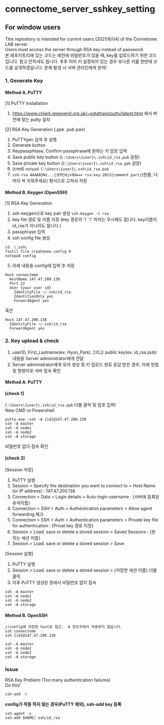 # connectome_server_sshkey_setting 
## For window users
This repository is intended for current users (2021/8/04) of the Connetome LAB server.   
Users must access the server through RSA key instead of password.   
본 레포지토리에 있는 코드는 예전에 비밀번호가 있을 때, key를 업로드하기 위한 코드입니다. 참고 안하셔도 됩니다. 
추후 이미 키 설정되어 있는 경우 또다른 키를 한번에 코드를 공개하겠습니다.
문제 발생 시 서버 관리인에게 문의!

### 1. Generate Key
#### Method A. PuTTY
[1] PuTTY Installation   
1. https://www.chiark.greenend.org.uk/~sgtatham/putty/latest.html 에서 버전에 맞는 putty 설치   

[2] RSA Key Generation (.ppk .pub pair)  
1. PuTTYgen 검색 후 실행   
1. Generate button   
1. Keypassphtase,  Confirm passphrase에 원하는 키 암호 입력   
1. Save public key button (`C:\Users\{user}\.ssh\id_rsa.pub` 권장)   
1. Save private key button (`C:\Users\{user}\.ssh\id_rsa.ppk` 권장)   
1. (cmd) `notpad C:\Users\{user}\.ssh\id_rsa.pub` 
1. `ssh-rsa AAAAB3Nz...{생략}6jv9Uw== rsa-key-2021{comment part}`(한줄, 나머지 싹 지워주세요) 형식으로 고쳐서 저장   

#### Method B. Keygen (OpenSSH)
[1] RSA Key Generation
1. ssh-keygen으로 key pair 생성 ```ssh-keygen -t rsa```
2. key file 경로 및 이름 지정 (key 경로의 '\\' '/' 차이는 무시해도 됩니다. key이름이 id_rsa가 아니어도 됩니다.)
3. passphrase 입력 
4. ssh config file 생성
```
cd .\.ssh\
fsutil file createnew config 0
notepad config
```
5. 아래 내용을 config에 입력 후 저장
```
Host connectome
  HostName 147.47.200.138
  Port 22
  User {your user id}
	IdentityFile ~/.ssh/id_rsa
	IdentitiesOnly yes
	ForwardAgent yes
```

혹은
```
Host 147.47.200.138
  IdentityFile ~/.ssh/id_rsa
  ForwardAgent yes
```

### 2. Key upload & check
1. userID, First_Lastname(ex. Hyun_Park)  그리고 public key(ex. id_rsa.pub)내용을 Server administrator에게 전달
2. Server administrator에게 유저 생성 및 키 업로드 완료 응답 받은 경우, 아래 방법 및 명령어로 서버 접속 확인

#### Method A. PuTTY
#### [check 1]
`C:\Users\{user}\.ssh\id_rsa.ppk` 더블 클릭 및 암호 입력!   
New CMD or Powershell
```
putty.exe -ssh -A {id}@147.47.200.138
ssh -A master
ssh -A node1
ssh -A node2
ssh -A storage 
```
비밀번호 없이 접속 확인
#### [check 2]
[Session 저장]
1. PuTTY 실행
1. Session > Specify the destination you want to connect to > Host Name (or IP address)  : 147.47.200.138
1. Connection > Data > Login details > Auto-login username : {서버에 등록된 유저이름}
1. Connection > SSH > Auth > Authentication parameters > Allow agent forwarding 체크
1. Connection > SSH > Auth > Authentication parameters > Private key file for authentication : {Privat key 경로 지정}
1. Session > Load. save or delete a stored session > Saved Sessions : {원하는 세션 이름}
1. Session > Load. save or delete a stored session > Save

[Session 실행]
1. PuTTY 실행
1. Session > Load. save or delete a stored session > {저장한 세션 이름} 더블 클릭
1. 이후 PuTTY 생성된 창에서 비밀번호 없이 접속
```
ssh -A master
ssh -A node1
ssh -A node2
ssh -A storage
```


#### Method B. OpenSSH
```
//config에 저장한 host로 접근, -A 윈도우에서 작동하지 않습니다.
ssh connectome
ssh {id}@147.47.200.138

ssh -A master
ssh -A node1
ssh -A node2
ssh -A storage
```

### Issue
RSA Key Problem (Too many authentication failures)   
Do this!
```bash
ssh-add -D 
```

**config가 작동 하지 않는 경우(PuTTY 제외), ssh-add key 등록**
```
ssh-agent -s
ssh-add $HOME/.ssh/id_rsa
```
